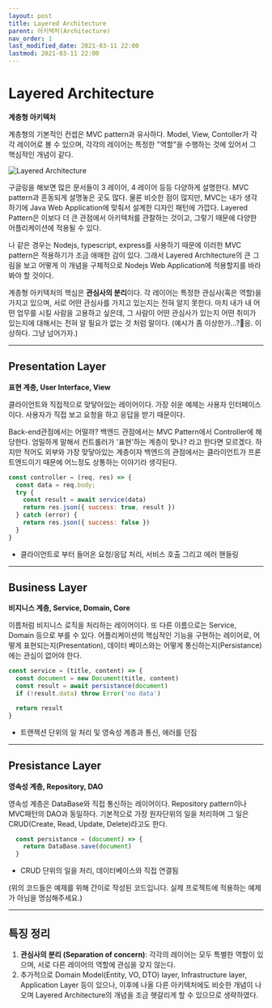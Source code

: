 ```yaml
---
layout: post
title: Layered Architecture
parent: 아키텍처(Architecture)
nav_order: 1
last_modified_date: 2021-03-11 22:00
lastmod: 2021-03-11 22:00
---
```

# Layered Architecture
**계층형 아키텍처**

계층형의 기본적인 컨셉은 MVC pattern과 유사하다. Model, View, Contoller가 각각 레이어로 볼 수 있으며, 각각의 레이어는 특정한 "역할"을 수행하는 것에 있어서 그 핵심적인 개념이 같다.

![Layered Architecture](../../../assets/images/architecture_layered.png)

구글링을 해보면 많은 문서들이 3 레이어, 4 레이어 등등 다양하게 설명한다. MVC pattern과 혼동되게 설명놓은 곳도 많다. 물론 비슷한 점이 많지만, MVC는 내가 생각하기에 Java Web Application에 맞춰서 설계한 디자인 패턴에 가깝다. Layered Pattern은 이보다 더 큰 관점에서 아키텍처를 관찰하는 것이고, 그렇기 때문에 다양한 어플리케이션에 적용될 수 있다.

나 같은 경우는 Nodejs, typescript, express를 사용하기 때문에 이러한 MVC pattern은 적용하기가 조금 애매한 감이 있다. 그래서 Layered Architecture의 큰 그림을 보고 어떻게 이 개념을 구체적으로  Nodejs Web Application에 적용할지를 바라봐야 할 것이다.

계층형 아키텍처의 핵심은 **관심사의 분리**이다. 각 레이어는 특정한 관심사(혹은 역할)을 가지고 있으며, 서로 어떤 관심사를 가지고 있는지는 전혀 알지 못한다.
마치 내가 내 어떤 업무를 시킬 사람을 고용하고 싶은데, 그 사람이 어떤 관심사가 있는지 어떤 취미가 있는지에 대해서는 전혀 알 필요가 없는 것 처럼 말이다. (예시가 좀 이상한가...?🤔응. 이상하다. 그냥 넘어가자.)

* * *

## Presentation Layer
**표현 계층, User Interface, View**

클라이언트와 직접적으로 맞닿아있는 레이어이다. 가장 쉬운 예제는 사용자 인터페이스이다. 사용자가 직접 보고 요청을 하고 응답을 받기 때문이다.

Back-end관점에서는 어떨까?
백엔드 관점에서는 MVC Pattern에서 Controller에 해당한다. 엄밀하게 말해서 컨트롤러가 '표현'하는 계층이 맞나? 라고 한다면 모르겠다. 하지만 적어도 외부와 가장 맞닿아있는 계층이자 백엔드의 관점에서는 클라이언트가 프론트엔드이기 때문에 어느정도 상통하는 이야기라 생각된다.
```javascript
const controller = (req, res) => {
  const data = req.body;
  try {
    const result = await service(data)
    return res.json({ success: true, result })
  } catch (error) {
    return res.json({ success: false })
  }
}
```
* 클라이언트로 부터 들어온 요청/응답 처리, 서비스 호출 그리고 에러 핸들링

* * *

## Business Layer
**비지니스 계층, Service, Domain, Core**

이름처럼 비지니스 로직을 처리하는 레이어이다. 또 다른 이름으로는 Service, Domain 등으로 부를 수 있다. 어플리케이션의 핵심적인 기능을 구현하는 레이어로, 어떻게 표현되는지(Presentation), 데이터 베이스와는 어떻게 통신하는지(Persistance)에는 관심이 없어야 한다.
```javascript
const service = (title, content) => {
  const document = new Document(title, content)
  const result = await persistance(document)
  if (!result.data) throw Error('no data')

  return result
}
```
* 트랜젝션 단위의 일 처리 및 영속성 계층과 통신, 에러를 던짐

* * *

## Presistance Layer
**영속성 계층, Repository, DAO**

영속성 계층은 DataBase와 직접 통신하는 레이어이다. Repository pattern이나 MVC패턴의 DAO과 동일하다. 기본적으로 가장 원자단위의 일을 처리하며 그 일은 CRUD(Create, Read, Update, Delete)라고도 한다.
```javascript
  const persistance = (document) => {
    return DataBase.save(document)
  }
```
* CRUD 단위의 일을 처리, 데이터베이스와 직접 연결됨

(위의 코드들은 예제를 위해 간이로 작성된 코드입니다. 실제 프로젝트에 적용하는 예제가 아님을 명심해주세요.)

* * *

## 특징 정리
1. **관심사의 분리 (Separation of concern)**: 각각의 레이어는 모두 특별한 역할이 있으며, 서로 다른 레이어의 역할에 관심을 갖지 않는다.
2. 추가적으로 Domain Model(Entity, VO, DTO) layer, Infrastructure layer, Application Layer 등이 있으나, 이후에 나올 다른 아키텍처에도 비슷한 개념이 나오며 Layered Architecture의 개념을 조금 헷갈리게 할 수 있으므로 생략하였다.






